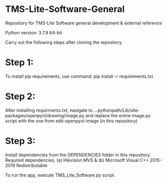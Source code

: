 # TMS-Lite-Software-General
Repository for TMS-Lite Software general development &amp; external reference

Python version: 3.7.9 64-bit

Carry out the following steps after cloning the repository.

# Step 1:
To install pip requirements, use command:
pip install -r requirements.txt

# Step 2:
After installing requirments.txt, navigate to ...pythonpath/Lib/site-packages/openpyxl/drawing/image.py and replace the entire image.py script with the one from edit-openpyxl-image (in this repository)

# Step 3:
Install dependencies from the DEPENDENCIES folder in this repository. Required dependencies, (a) Hikvision MVS & (b) Microsoft Visual C++ 2015-2019 Redistributable


To run the app, execute TMS_Lite_Software.py script.
